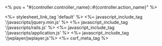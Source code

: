 



<!DOCTYPE html>
<% pos = "#{controller.controller_name}::#{controller.action_name}" %>
<html>
<head>
	<title>CNU课件交流系统 - <%= pos %></title>
	<meta http-equiv="Content-Type" content="text/html; charset=utf-8" />
	<%= stylesheet_link_tag 'default' %>
	<%= javascript_include_tag '/javascripts/jquery.min.js' %>
	<%= javascript_include_tag '/javascripts/rails.js' %>
	<%= javascript_include_tag '/javascripts/application.js' %>
	<%= javascript_include_tag '/jwplayer/jwplayer.js'%>
	<%= csrf_meta_tag %>
	<script>
		<% if 'metawelcome::faq'==pos %>
			parent.window.document.title = "CNU课件交流系统 - FAQ"
		<% elsif 'metawelcome::team'==pos %>
			parent.window.document.title = "CNU课件交流系统 - 开发团队"
		<% end %>

	</script>
	<script>
		if(0==parent.frames.length){
			window.location.href = '/?main='+'<%=j request.request_uri%>'
		}
	</script>
</head>
<body>

	<%=render :partial=>'layouts/shared/common_act'%>
	
	
	<table width="100%" align="center" border="0" cellpadding="0" cellspacing="0">
				<tbody><tr>
				   <td class="Linetop"></td>
				</tr>
	</tbody></table>
	<table class="title" id="tblHead" width="100%" border="0" cellpadding="0" cellspacing="0">
		<tbody><tr>
			<td>
				<table align="left" border="0" cellpadding="0" cellspacing="0">					
				<tbody><tr>
				<td>&nbsp;</td>
				<td valign="middle" id="yemian_title"><b>
				<% if pos=='welcome::show_yonghu' or pos=='cpan::profile' %>
				  [ <a href="javascript:history.go(-1)">返回上一页</a> ]
				<% else %>
					<script type="text/javascript" charset="utf-8">
						document.write(parent.window.document.title.split('-')[1])
					</script>
					<%=' - 上传' if 'coursewares::new'==pos or 'coursewares::create'==pos%>
					<% if controller.controller_name=='metawelcome' %> [ <a href="javascript:history.go(-1)">返回上一页</a> ]<%end%>
				<% end %>
				</b></td>
				</tr>
				</tbody></table>
			</td>				
		</tr>		
	</tbody></table>
	<table width="100%" align="center" border="0" cellpadding="0" cellspacing="0">
		<tbody><tr>
			<td class="Linetop"></td>
		</tr>
	</tbody></table>


<% if alert %>
<table width="100%" cellspacing="0" cellpadding="0" border="0" style="">
              <tbody><tr> 
                <td valign="top"> 
				
<table width="100%" cellspacing="0" cellpadding="0" border="0" class="error">
			     <tbody><tr> 
			       <td valign="top">
				<table width="100%" cellspacing="0" cellpadding="0" border="0" class="errorLine">
                    <tbody><tr> 
                      <td height="5" colspan="4"></td>
                    </tr>
                    <tr>
                      <td width="5">&nbsp;</td> 
                      <td width="32" valign="top"><img width="32" height="32" src="/images/icon/alert.gif"></td>
                      <td width="5">&nbsp;</td>
                      <td valign="top">
                      <table width="100%" cellspacing="0" cellpadding="0" border="0" class="error">             
						<tbody><tr><td class="errorSpot"></td>
						<td class="errorTop">
						<strong><font color="#990000"><%= alert.html_safe %></font></strong><br>
						</td>
						</tr>   					
						</tbody></table>
                      </td>
                    </tr>
                    <tr> 
                      <td height="5" colspan="4"></td>
                    </tr>
                  </tbody></table></td>
              </tr>
            </tbody></table>			
			</td>
              </tr>
            </tbody></table>
<% end %>


<% if defined?(resource) and resource and !resource.errors.empty? %>
	<%= give_alert(resource.errors.full_messages.join('<br />')) %>
<% end %>

<% if defined?(@resource) and @resource and !@resource.errors.empty? %>
	<%= give_alert(@resource.errors.full_messages.join('<br />')) %>
<% end %>


<% if notice %>
<table width="100%" cellspacing="0" cellpadding="0" border="0" style="">
              <tbody><tr> 
                <td valign="top"> 
				
<table width="100%" cellspacing="0" cellpadding="0" border="0" style=" border: 5px solid #FFF;">
			     <tbody><tr> 
			       <td valign="top">
				<table width="100%" cellspacing="0" cellpadding="0" border="0" class="errorLine">
                    <tbody><tr> 
                      <td height="5" colspan="4"></td>
                    </tr>
                    <tr>
                      <td width="5">&nbsp;</td> 
                      <td width="32" valign="top"><img width="32" height="32" src="/images/icon/tip2.gif"></td>
                      <td width="5">&nbsp;</td>
                      <td valign="top">
                      <table width="100%" cellspacing="0" cellpadding="0" border="0">
						<tbody><tr>
						<td class="errorTop">
						<%= notice.html_safe %><br>
						</td>
						</tr>   					
						</tbody></table>
                      </td>
                    </tr>
                    <tr> 
                      <td height="5" colspan="4"></td>
                    </tr>
                  </tbody></table></td>
              </tr>
            </tbody></table>			
			</td>
              </tr>
            </tbody></table>
<% end %>


	<%= yield %>
<script type="text/javascript">
var _bdhmProtocol = (("https:" == document.location.protocol) ? " https://" : " http://");
document.write(unescape("%3Cscript src='" + _bdhmProtocol + "hm.baidu.com/h.js%3Fd0ae935da2b640b2daf33fbe071c4c2f' type='text/javascript'%3E%3C/script%3E"));
</script>
	
</body>
</html>

